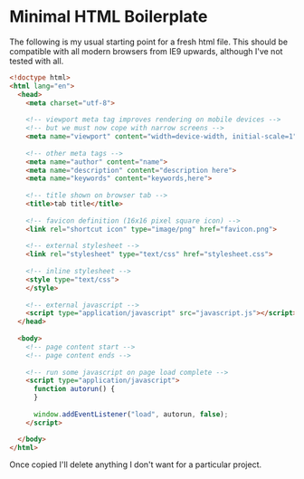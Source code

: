 # Minimal HTML Boilerplate
The following is my usual starting point for a fresh html file.
This should be compatible with all modern browsers from IE9 upwards, although I've not tested with all.

```html
<!doctype html>
<html lang="en">
  <head>
    <meta charset="utf-8">
    
    <!-- viewport meta tag improves rendering on mobile devices -->
    <!-- but we must now cope with narrow screens -->
    <meta name="viewport" content="width=device-width, initial-scale=1">
    
    <!-- other meta tags -->
    <meta name="author" content="name">
    <meta name="description" content="description here">
    <meta name="keywords" content="keywords,here">
    
    <!-- title shown on browser tab -->
    <title>tab title</title>
    
    <!-- favicon definition (16x16 pixel square icon) -->
    <link rel="shortcut icon" type="image/png" href="favicon.png">
    
    <!-- external stylesheet -->
    <link rel="stylesheet" type="text/css" href="stylesheet.css">
    
    <!-- inline stylesheet -->
    <style type="text/css">
    </style>
    
    <!-- external javascript -->
    <script type="application/javascript" src="javascript.js"></script>
  </head>
  
  <body>
    <!-- page content start -->
    <!-- page content ends -->
    
    <!-- run some javascript on page load complete -->
    <script type="application/javascript">
      function autorun() {
      }
      
      window.addEventListener("load", autorun, false);
    </script>

  </body>
</html>
```

Once copied I'll delete anything I don't want for a particular project.
